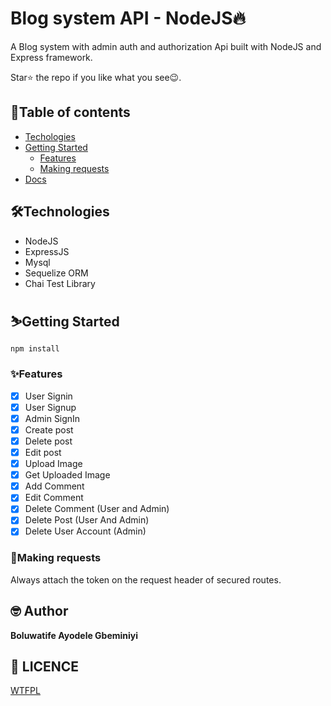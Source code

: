 # Blog system API - NodeJS🔥 

A Blog system with admin auth and authorization Api built with NodeJS and Express framework.


Star⭐ the repo if you like what you see😉.

## 📖Table of contents

- [Techologies](#Technologies)
- [Getting Started](#Getting-started)
  - [Features](#features)
  - [Making requests](#Making-requests)
- [Docs](https://documenter.getpostman.com/view/14374190/TzY68ZMc)

## 🛠️Technologies

- NodeJS
- ExpressJS
- Mysql
- Sequelize ORM
- Chai Test Library

## ⛷️Getting Started

```
npm install
```

### ✨Features

- [x] User Signin
- [x] User Signup
- [x] Admin SignIn
- [x] Create post 
- [x] Delete post
- [x] Edit post
- [x] Upload Image
- [x] Get Uploaded Image
- [x] Add Comment
- [x] Edit Comment
- [x] Delete Comment (User and Admin)
- [x] Delete Post (User And Admin)
- [x] Delete User Account (Admin)

### 📮Making requests

Always attach the token on the request header of secured routes.

## 🤓 Author

**Boluwatife Ayodele Gbeminiyi** 

## 🔖 LICENCE

[WTFPL](http://www.wtfpl.net/about/)
